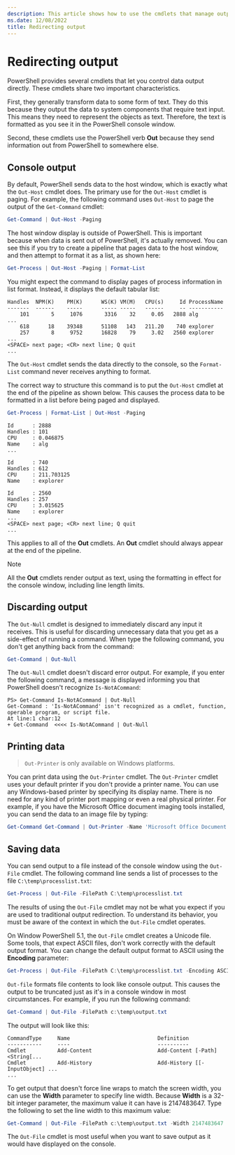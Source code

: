 ```yaml
---
description: This article shows how to use the cmdlets that manage output in PowerShell.
ms.date: 12/08/2022
title: Redirecting output
---
```

# Redirecting output

PowerShell provides several cmdlets that let you control data output directly. These cmdlets share
two important characteristics.

First, they generally transform data to some form of text. They do this because they output the data
to system components that require text input. This means they need to represent the objects as text.
Therefore, the text is formatted as you see it in the PowerShell console window.

Second, these cmdlets use the PowerShell verb **Out** because they send information out from
PowerShell to somewhere else.

## Console output

By default, PowerShell sends data to the host window, which is exactly what the `Out-Host`
cmdlet does. The primary use for the `Out-Host` cmdlet is paging. For example, the following command
uses `Out-Host` to page the output of the `Get-Command` cmdlet:

```powershell
Get-Command | Out-Host -Paging
```

The host window display is outside of PowerShell. This is important because when data is sent out of
PowerShell, it's actually removed. You can see this if you try to create a pipeline that pages data
to the host window, and then attempt to format it as a list, as shown here:

```powershell
Get-Process | Out-Host -Paging | Format-List
```

You might expect the command to display pages of process information in list format. Instead, it
displays the default tabular list:

```output
Handles  NPM(K)    PM(K)      WS(K) VM(M)   CPU(s)     Id ProcessName
-------  ------    -----      ----- -----   ------     -- -----------
    101       5     1076       3316    32     0.05   2888 alg
...
    618      18    39348      51108   143   211.20    740 explorer
    257       8     9752      16828    79     3.02   2560 explorer
...
<SPACE> next page; <CR> next line; Q quit
...
```

The `Out-Host` cmdlet sends the data directly to the console, so the `Format-List` command never
receives anything to format.

The correct way to structure this command is to put the `Out-Host` cmdlet at the end of the pipeline
as shown below. This causes the process data to be formatted in a list before being paged and
displayed.

```powershell
Get-Process | Format-List | Out-Host -Paging
```

```Output
Id      : 2888
Handles : 101
CPU     : 0.046875
Name    : alg
...

Id      : 740
Handles : 612
CPU     : 211.703125
Name    : explorer

Id      : 2560
Handles : 257
CPU     : 3.015625
Name    : explorer
...
<SPACE> next page; <CR> next line; Q quit
...
```

This applies to all of the **Out** cmdlets. An **Out** cmdlet should always appear at the end of the
pipeline.

> [!NOTE]
> All the **Out** cmdlets render output as text, using the formatting in effect for the console
> window, including line length limits.

## Discarding output

The `Out-Null` cmdlet is designed to immediately discard any input it receives. This is useful for
discarding unnecessary data that you get as a side-effect of running a command. When type the
following command, you don't get anything back from the command:

```powershell
Get-Command | Out-Null
```

The `Out-Null` cmdlet doesn't discard error output. For example, if you enter the following command,
a message is displayed informing you that PowerShell doesn't recognize `Is-NotACommand`:

```
PS> Get-Command Is-NotACommand | Out-Null
Get-Command : 'Is-NotACommand' isn't recognized as a cmdlet, function, operable program, or script file.
At line:1 char:12
+ Get-Command  <<<< Is-NotACommand | Out-Null
```

## Printing data

> `Out-Printer` is only available on Windows platforms.

You can print data using the `Out-Printer` cmdlet. The `Out-Printer` cmdlet uses your default
printer if you don't provide a printer name. You can use any Windows-based printer by specifying its
display name. There is no need for any kind of printer port mapping or even a real physical printer.
For example, if you have the Microsoft Office document imaging tools installed, you can send the
data to an image file by typing:

```powershell
Get-Command Get-Command | Out-Printer -Name 'Microsoft Office Document Image Writer'
```

## Saving data

You can send output to a file instead of the console window using the `Out-File` cmdlet. The
following command line sends a list of processes to the file `C:\temp\processlist.txt`:

```powershell
Get-Process | Out-File -FilePath C:\temp\processlist.txt
```

The results of using the `Out-File` cmdlet may not be what you expect if you are used to traditional
output redirection. To understand its behavior, you must be aware of the context in which the
`Out-File` cmdlet operates.

On Window PowerShell 5.1, the `Out-File` cmdlet creates a Unicode file. Some tools, that expect
ASCII files, don't work correctly with the default output format. You can change the default output
format to ASCII using the **Encoding** parameter:

```powershell
Get-Process | Out-File -FilePath C:\temp\processlist.txt -Encoding ASCII
```

`Out-file` formats file contents to look like console output. This causes the output to be truncated
just as it's in a console window in most circumstances. For example, if you run the following
command:

```powershell
Get-Command | Out-File -FilePath c:\temp\output.txt
```

The output will look like this:

```output
CommandType     Name                            Definition
-----------     ----                            ----------
Cmdlet          Add-Content                     Add-Content [-Path] <String[...
Cmdlet          Add-History                     Add-History [[-InputObject] ...
...
```

To get output that doesn't force line wraps to match the screen width, you can use the **Width**
parameter to specify line width. Because **Width** is a 32-bit integer parameter, the maximum value
it can have is 2147483647. Type the following to set the line width to this maximum value:

```powershell
Get-Command | Out-File -FilePath c:\temp\output.txt -Width 2147483647
```

The `Out-File` cmdlet is most useful when you want to save output as it would have displayed on the
console.

